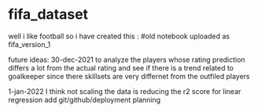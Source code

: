 # fifa_dataset
well i like football so i have created this :
#old notebook uploaded as fifa_version_1 


future ideas:
30-dec-2021
to analyze the players whose rating prediction differs a lot from the actual rating and see if there is a trend related to goalkeeper since there skillsets are very differnet from the outfiled players


1-jan-2022
I think not scaling the data is reducing the r2 score for linear regression
add git/github/deployment planning
